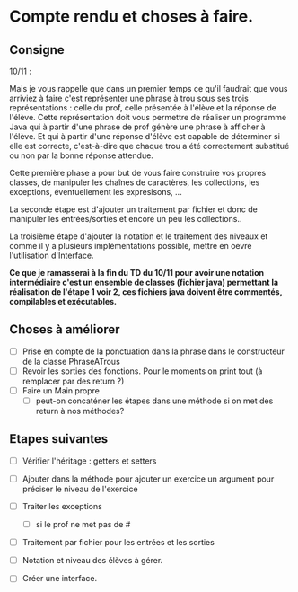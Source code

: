 # Compte rendu et choses à faire. 

## Consigne 

10/11 :

Mais je vous rappelle que dans un premier temps ce qu'il faudrait que vous arriviez à faire c'est représenter une phrase à trou sous ses trois représentations  : celle du prof, celle présentée à l'élève et la réponse de l'élève.
Cette représentation doit vous permettre de réaliser un programme Java qui à partir d'une phrase de prof génère une phrase à afficher à l'élève. Et qui à partir d'une réponse d'élève est capable de déterminer si elle est correcte, c'est-à-dire que chaque trou a été correctement substitué ou non par la bonne réponse attendue.

Cette première phase a pour but de vous faire construire vos propres classes, de manipuler les chaînes de caractères, les collections, les exceptions, éventuellement les expresisons, ...

La seconde étape est d'ajouter un traitement par fichier et donc de manipuler les entrées/sorties et encore un peu les collections..

La troisième étape d'ajouter la notation et le traitement des niveaux et comme il y a plusieurs implémentations possible, mettre en oevre l'utilisation d'Interface.

**Ce que je ramasserai à la fin du TD du 10/11 pour avoir une notation intermédiaire c'est un ensemble de classes (fichier java) permettant la réalisation de l'étape 1 voir 2, ces fichiers java doivent être commentés, compilables et exécutables.**

## Choses à améliorer

- [ ] Prise en compte de la ponctuation dans la phrase dans le constructeur de la classe PhraseATrous 
- [ ] Revoir les sorties des fonctions. Pour le moments on print tout (à remplacer par des return ?)
- [ ] Faire un Main propre
   - [ ] peut-on concaténer les étapes dans une méthode si on met des return à nos méthodes?

## Etapes suivantes

- [ ] Vérifier l'héritage : getters et setters
- [ ] Ajouter dans la méthode pour ajouter un exercice un argument pour préciser le niveau de l'exercice
- [ ] Traiter les exceptions 
   - [ ] si le prof ne met pas de # 
- [ ] Traitement par fichier pour les entrées et les sorties
- [ ] Notation et niveau des élèves à gérer. 
- [ ] Créer une interface. 

